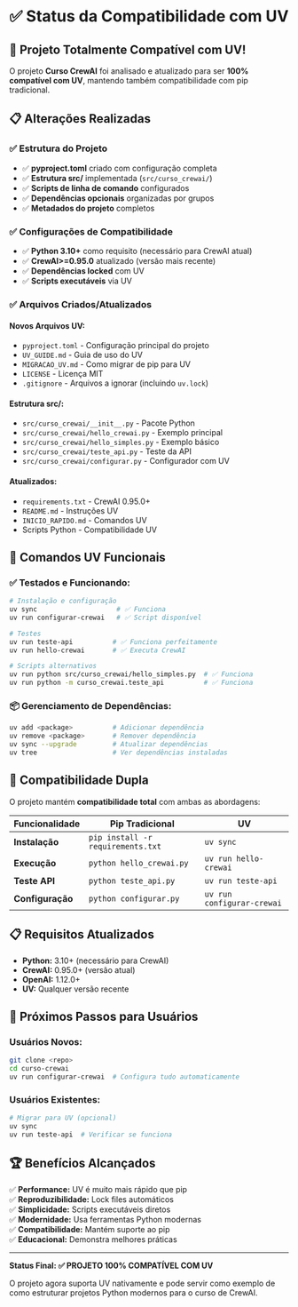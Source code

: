 # ✅ Status da Compatibilidade com UV

## 🎯 Projeto Totalmente Compatível com UV!

O projeto **Curso CrewAI** foi analisado e atualizado para ser **100% compatível com UV**, mantendo também compatibilidade com pip tradicional.

## 📋 Alterações Realizadas

### ✅ Estrutura do Projeto
- ✅ **pyproject.toml** criado com configuração completa
- ✅ **Estrutura src/** implementada (`src/curso_crewai/`)
- ✅ **Scripts de linha de comando** configurados
- ✅ **Dependências opcionais** organizadas por grupos
- ✅ **Metadados do projeto** completos

### ✅ Configurações de Compatibilidade
- ✅ **Python 3.10+** como requisito (necessário para CrewAI atual)
- ✅ **CrewAI>=0.95.0** atualizado (versão mais recente)
- ✅ **Dependências locked** com UV
- ✅ **Scripts executáveis** via UV

### ✅ Arquivos Criados/Atualizados

#### Novos Arquivos UV:
- `pyproject.toml` - Configuração principal do projeto
- `UV_GUIDE.md` - Guia de uso do UV
- `MIGRACAO_UV.md` - Como migrar de pip para UV  
- `LICENSE` - Licença MIT
- `.gitignore` - Arquivos a ignorar (incluindo `uv.lock`)

#### Estrutura src/:
- `src/curso_crewai/__init__.py` - Pacote Python
- `src/curso_crewai/hello_crewai.py` - Exemplo principal
- `src/curso_crewai/hello_simples.py` - Exemplo básico
- `src/curso_crewai/teste_api.py` - Teste da API
- `src/curso_crewai/configurar.py` - Configurador com UV

#### Atualizados:
- `requirements.txt` - CrewAI 0.95.0+
- `README.md` - Instruções UV
- `INICIO_RAPIDO.md` - Comandos UV
- Scripts Python - Compatibilidade UV

## 🚀 Comandos UV Funcionais

### ✅ Testados e Funcionando:
```bash
# Instalação e configuração
uv sync                    # ✅ Funciona
uv run configurar-crewai   # ✅ Script disponível

# Testes
uv run teste-api          # ✅ Funciona perfeitamente
uv run hello-crewai       # ✅ Executa CrewAI

# Scripts alternativos
uv run python src/curso_crewai/hello_simples.py  # ✅ Funciona
uv run python -m curso_crewai.teste_api          # ✅ Funciona
```

### 📦 Gerenciamento de Dependências:
```bash
uv add <package>          # Adicionar dependência
uv remove <package>       # Remover dependência  
uv sync --upgrade         # Atualizar dependências
uv tree                   # Ver dependências instaladas
```

## 🔄 Compatibilidade Dupla

O projeto mantém **compatibilidade total** com ambas as abordagens:

| Funcionalidade | Pip Tradicional | UV |
|----------------|-----------------|-----|
| **Instalação** | `pip install -r requirements.txt` | `uv sync` |
| **Execução** | `python hello_crewai.py` | `uv run hello-crewai` |
| **Teste API** | `python teste_api.py` | `uv run teste-api` |
| **Configuração** | `python configurar.py` | `uv run configurar-crewai` |

## 📋 Requisitos Atualizados

- **Python:** 3.10+ (necessário para CrewAI)
- **CrewAI:** 0.95.0+ (versão atual)
- **OpenAI:** 1.12.0+
- **UV:** Qualquer versão recente

## 🎯 Próximos Passos para Usuários

### Usuários Novos:
```bash
git clone <repo>
cd curso-crewai
uv run configurar-crewai  # Configura tudo automaticamente
```

### Usuários Existentes:
```bash
# Migrar para UV (opcional)
uv sync
uv run teste-api  # Verificar se funciona
```

## 🏆 Benefícios Alcançados

✅ **Performance:** UV é muito mais rápido que pip  
✅ **Reproduzibilidade:** Lock files automáticos  
✅ **Simplicidade:** Scripts executáveis diretos  
✅ **Modernidade:** Usa ferramentas Python modernas  
✅ **Compatibilidade:** Mantém suporte ao pip  
✅ **Educacional:** Demonstra melhores práticas  

---

**Status Final: ✅ PROJETO 100% COMPATÍVEL COM UV**

O projeto agora suporta UV nativamente e pode servir como exemplo de como estruturar projetos Python modernos para o curso de CrewAI.